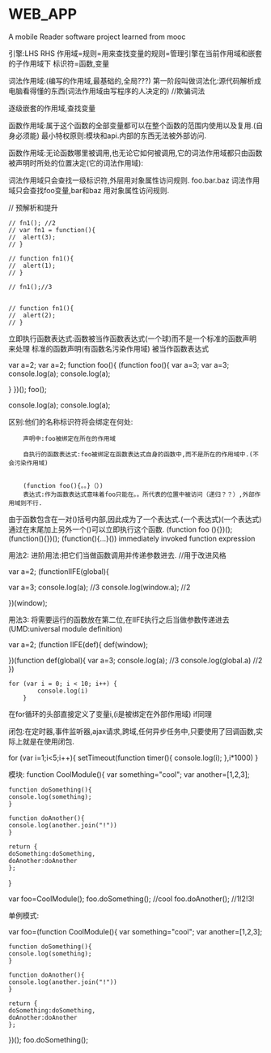 # WEB_APP
A mobile Reader software project learned from mooc

引擎:LHS RHS
作用域=规则=用来查找变量的规则=管理引擎在当前作用域和嵌套的子作用域下
标识符=函数,变量

词法作用域:(编写的作用域,最基础的,全局???)
第一阶段叫做词法化:源代码解析成电脑看得懂的东西(词法作用域由写程序的人决定的)
//欺骗词法



逐级嵌套的作用域,查找变量


函数作用域:属于这个函数的全部变量都可以在整个函数的范围内使用以及复用.(自身必须能)
最小特权原则:模块和api.内部的东西无法被外部访问.


函数作用域:无论函数哪里被调用,也无论它如何被调用,它的词法作用域都只由函数被声明时所处的位置决定(它的词法作用域):

词法作用域只会查找一级标识符,外层用对象属性访问规则.
foo.bar.baz   词法作用域只会查找foo变量,bar和baz 用对象属性访问规则.


		

 // 预解析和提升

	// fn1(); //2
	// var fn1 = function(){
	// 	alert(3);
	// }
	
	// function fn1(){
	// 	alert(1);
	// }
	
	// fn1();//3
	
	
	// function fn1(){
	// 	alert(2);
	// }





立即执行函数表达式:函数被当作函数表达式(一个球)而不是一个标准的函数声明来处理
标准的函数声明(有函数名污染作用域) 		被当作函数表达式

var a=2;                                      var a=2;
function foo(){                           (function foo(){
	var a=3;								     var a=3;  
	console.log(a);                          console.log(a);

}                                            })();
foo();

console.log(a);                           console.log(a);


区别:他们的名称标识符将会绑定在何处:

		声明中:foo被绑定在所在的作用域

		自执行的函数表达式:foo被绑定在函数表达式自身的函数中,而不是所在的作用域中.(不会污染作用域)


		(function foo(){。。}（）)
		表达式:作为函数表达式意味着foo只能在。。所代表的位置中被访问（递归？？）,外部作用域则不行.








由于函数包含在一对()括号内部,因此成为了一个表达式.(一个表达式)(一个表达式)
通过在末尾加上另外一个()可以立即执行这个函数.
(function foo (){})();
(function(){})();
(function(){...}())
immediately invoked function expression

用法2:
		进阶用法:把它们当做函数调用并传递参数进去.   //用于改进风格

var a=2;
(functionIIFE(global){

var a=3;
console.log(a);  //3
console.log(window.a); //2

})(window);

用法3:
		将需要运行的函数放在第二位,在IIFE执行之后当做参数传递进去(UMD:universal module definition)

var a=2;
(function IIFE(def){
	def(window);

})(function def(global){
	var a=3;
	console.log(a);   //3
	console.log(global.a)    //2
})



	for (var i = 0; i < 10; i++) {
			console.log(i)
		}
在for循环的头部直接定义了变量i,(i是被绑定在外部作用域)
if同理



闭包:在定时器,事件监听器,ajax请求,跨域,任何异步任务中,只要使用了回调函数,实际上就是在使用闭包.

for (var i=1;i<5;i++){
	setTimeout(function timer(){
	console.log(i);
	},i*1000)
}


模块:
function CoolModule(){
	var something="cool";
	var another=[1,2,3];

	function doSomething(){
	console.log(something);
	}

	function doAnother(){
	console.log(another.join("!"))
	}

	return {
	doSomething:doSomething,
	doAnother:doAnother
	};
}


var foo=CoolModule();
foo.doSomething();     //cool
foo.doAnother();       //1!2!3!



单例模式:

var foo=(function CoolModule(){
	var something="cool";
	var another=[1,2,3];

	function doSomething(){
	console.log(something);
	}

	function doAnother(){
	console.log(another.join("!"))
	}

	return {
	doSomething:doSomething,
	doAnother:doAnother
	};
})();
foo.doSomething();

